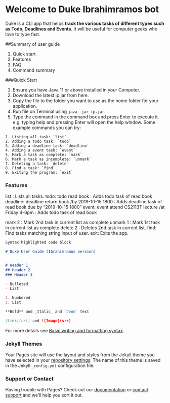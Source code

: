 # Welcome to Duke Ibrahimramos bot

Duke is a CLI app that helps **track the various tasks of different types such as Todo, Deadlines and Events**.  It will be useful for computer geeks who love to type fast. 

##Summary of user guide
1. Quick start
2. Features
3. FAQ
4. Command summary


###Quick Start

1. Ensure you have Java 11 or above installed in your Computer.
2. Download the latest ip.jar from here.
3. Copy the file to the folder you want to use as the home folder for your application.
4. Run file on Terminal using `java -jar ip.jar`.
5. Type the command in the command box and press Enter to execute it. e.g. typing help and pressing Enter will open the help window.
Some example commands you can try:

```
1. Listing all task: `list`
2. Adding a todo task: `todo`
3. Adding a deadline task: `deadline`
4. Adding a event task: `event`
5. Mark a task as complete: `mark`
6. Mark a task as incomplete: `unmark`
7. Deleting a task: `delete`
8. Find a task: `find`
9. Exiting the program: `exit`
```

### Features

list : Lists all tasks.
todo:  todo read book : Adds todo task of read book
deadline:  deadline return book /by 2019-10-15 1800 : Adds deadline task of read book due by “2019-10-15 1800”
event:  event attend CS2113T lecture /at Friday 4-6pm : Adds todo task of read book

mark 2 : Mark 2nd task in current list as complete
unmark 1 : Mark 1st task in current list as complete
delete 2 : Deletes 2nd task in current list.
find: Find tasks matching string input of user.
exit: Exits the app.


```markdown
Syntax highlighted code block

# Duke User Guide (Ibrahimramos version)


# Header 1
## Header 2
### Header 3

- Bulleted
- List

1. Numbered
2. List

**Bold** and _Italic_ and `Code` text

[Link](url) and ![Image](src)
```

For more details see [Basic writing and formatting syntax](https://docs.github.com/en/github/writing-on-github/getting-started-with-writing-and-formatting-on-github/basic-writing-and-formatting-syntax).

### Jekyll Themes

Your Pages site will use the layout and styles from the Jekyll theme you have selected in your [repository settings](https://github.com/ibrahimisramos/ip/settings/pages). The name of this theme is saved in the Jekyll `_config.yml` configuration file.

### Support or Contact

Having trouble with Pages? Check out our [documentation](https://docs.github.com/categories/github-pages-basics/) or [contact support](https://support.github.com/contact) and we’ll help you sort it out.
